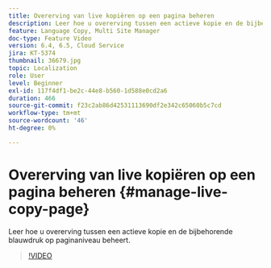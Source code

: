 ```yaml
---
title: Overerving van live kopiëren op een pagina beheren
description: Leer hoe u overerving tussen een actieve kopie en de bijbehorende blauwdruk op paginaniveau beheert
feature: Language Copy, Multi Site Manager
doc-type: Feature Video
version: 6.4, 6.5, Cloud Service
jira: KT-5374
thumbnail: 36679.jpg
topic: Localization
role: User
level: Beginner
exl-id: 117f4df1-be2c-44e8-b560-1d588e0cd2a6
duration: 466
source-git-commit: f23c2ab86d42531113690df2e342c65060b5c7cd
workflow-type: tm+mt
source-wordcount: '46'
ht-degree: 0%

---
```


# Overerving van live kopiëren op een pagina beheren {#manage-live-copy-page}

Leer hoe u overerving tussen een actieve kopie en de bijbehorende blauwdruk op paginaniveau beheert.
>[!VIDEO](https://video.tv.adobe.com/v/36679?quality=12&learn=on)
